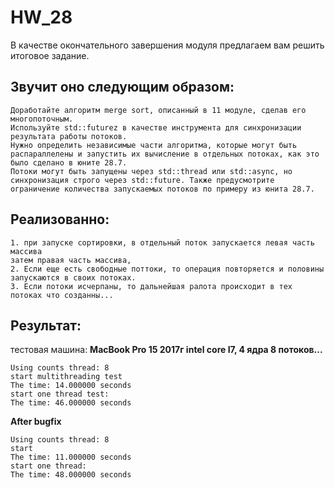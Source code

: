 # HW_28
В качестве окончательного завершения модуля предлагаем вам решить итоговое задание.

## Звучит оно следующим образом:

    Доработайте алгоритм merge sort, описанный в 11 модуле, сделав его многопоточным.
    Используйте std::futurez в качестве инструмента для синхронизации результата работы потоков.
    Нужно определить независимые части алгоритма, которые могут быть распараллелены и запустить их вычисление в отдельных потоках, как это было сделано в юните 28.7.
    Потоки могут быть запущены через std::thread или std::async, но синхронизация строго через std::future. Также предусмотрите ограничение количества запускаемых потоков по примеру из юнита 28.7.


## Реализованно:
    1. при запуске сортировки, в отдельный поток запускается левая часть массива
    затем правая часть массива,
    2. Если еще есть свободные поттоки, то операция повторяется и половины запускаются в своих потоках.
    3. Если потоки исчерпаны, то дальнейшая ралота происходит в тех потоках что созданны...

## Результат:
тестовая машина:
**MacBook Pro 15 2017г intel core I7, 4 ядра 8 потоков...**

    Using counts thread: 8
    start multithreading test
    The time: 14.000000 seconds
    start one thread test:
    The time: 46.000000 seconds

**After bugfix**

    Using counts thread: 8
    start
    The time: 11.000000 seconds
    start one thread:
    The time: 48.000000 seconds
